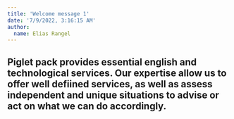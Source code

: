 ```yaml
---
title: 'Welcome message 1'
date: '7/9/2022, 3:16:15 AM'
author:
  name: Elias Rangel
---
```


## Piglet pack provides essential english and technological services. Our expertise allow us to offer well defiined services, as well as assess independent and unique situations to advise or act on what we can do accordingly.
